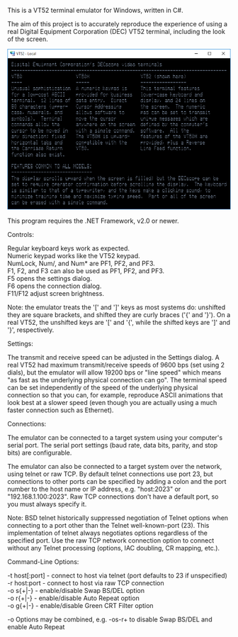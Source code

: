 This is a VT52 terminal emulator for Windows, written in C#.

The aim of this project is to accurately reproduce the experience of using a real
Digital Equipment Corporation (DEC) VT52 terminal, including the look of the screen.

![Screenshot](User%20Man%20Screen%20Text.png)

This program requires the .NET Framework, v2.0 or newer.

Controls:

Regular keyboard keys work as expected.  
Numeric keypad works like the VT52 keypad.  
NumLock, Num/, and Num* are PF1, PF2, and PF3.  
F1, F2, and F3 can also be used as PF1, PF2, and PF3.  
F5 opens the settings dialog.  
F6 opens the connection dialog.  
F11/F12 adjust screen brightness.

Note: the emulator treats the '[' and ']' keys as most systems do: unshifted they are square brackets,
and shifted they are curly braces ('{' and '}').  On a real VT52, the unshifted keys are '[' and '{',
while the shifted keys are ']' and '}', respectively.

Settings:

The transmit and receive speed can be adjusted in the Settings dialog.  A real VT52 had maximum
transmit/receive speeds of 9600 bps (set using 2 dials), but the emulator will allow 19200 bps
or "line speed" which means "as fast as the underlying physical connection can go".  The terminal
speed can be set independently of the speed of the underlying physical connection so that you
can, for example, reproduce ASCII animations that look best at a slower speed (even though you
are actually using a much faster connection such as Ethernet).

Connections:

The emulator can be connected to a target system using your computer's serial port.  The serial
port settings (baud rate, data bits, parity, and stop bits) are configurable.

The emulator can also be connected to a target system over the network, using telnet or raw TCP.  By
default telnet connections use port 23, but connections to other ports can be specified by adding a
colon and the port number to the host name or IP address, e.g. "host:2023" or "192.168.1.100:2023".
Raw TCP connections don't have a default port, so you must always specify it.

Note: BSD telnet historically suppressed negotiation of Telnet options when connecting to a port
other than the Telnet well-known-port (23).  This implementation of telnet always negotiates options
regardless of the specified port.  Use the raw TCP network connection option to connect without
any Telnet processing (options, IAC doubling, CR mapping, etc.).

Command-Line Options:

-t host[:port] - connect to host via telnet (port defaults to 23 if unspecified)  
-r host:port - connect to host via raw TCP connection  
-o s{+|-} - enable/disable Swap BS/DEL option  
-o r{+|-} - enable/disable Auto Repeat option  
-o g{+|-} - enable/disable Green CRT Filter option

-o Options may be combined, e.g. -os-r+ to disable Swap BS/DEL and enable Auto Repeat
